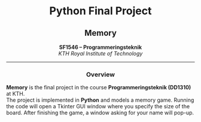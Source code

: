 <h1 align="center">Python Final Project</h1>
<h2 align="center">Memory</h2>

<p align="center">
  <b>SF1546 – Programmeringsteknik</b><br>
  <i>KTH Royal Institute of Technology</i><br>
</p>

---

<h3 align="center">Overview</h3>

**Memory** is the final project in the course **Programmeringsteknik (DD1310)** at KTH.  
The project is implemented in **Python** and models a memory game. Running the code will open a Tkinter GUI window where you specify the size of the board. After finishing the game, a window asking for your name will pop-up.
